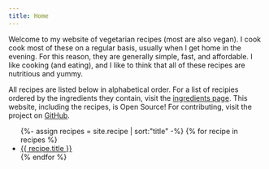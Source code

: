 ```yaml
---
title: Home
---
```


<p>
Welcome to my website of vegetarian recipes (most are also vegan). 
I cook cook most of these on a regular basis, usually when I get home in the evening.
For this reason, they are generally simple, fast, and affordable.
I like cooking (and eating), and I like to think that all of these recipes are nutritious and yummy.
</p>
<p>
All recipes are listed below in alphabetical order.
For a list of recipies ordered by the ingredients they contain, visit the <a href="ingredients/">ingredients page</a>.
This website, including the recipes, is Open Source! For contributing, visit the project on <a href="https://github.com/hscells/recipes/">GitHub</a>.
</p>
<ul>
{%- assign recipes = site.recipe | sort:"title" -%}
{% for recipe in recipes %}
<li><a href="/recipes{{ recipe.url }}">{{ recipe.title }}</a></li>
{% endfor  %}
</ul>
